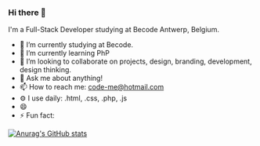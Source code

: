 ### Hi there 👋

I'm a Full-Stack Developer studying at Becode Antwerp, Belgium.

- 🔭 I’m currently studying at Becode.
- 🌱 I’m currently learning PhP
- 👯 I’m looking to collaborate on projects, design, branding, development, design thinking.
- 💬 Ask me about anything!
- 📫 How to reach me: code-me@hotmail.com
- ⚙️ I use daily: .html, .css, .php, .js
- 😄 
- ⚡ Fun fact: 

[![Anurag's GitHub stats](https://github-readme-stats.vercel.app/api?username=MichaelMontei&theme=onedark&show_icons=true)](https://github.com/MichaelMontei/github-readme-stats)
